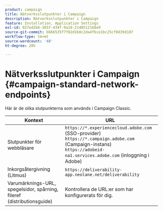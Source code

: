```yaml
---
product: campaign
title: Nätverksslutpunkter i Campaign
description: Nätverksslutpunkter i Campaign
feature: Installation, Application Settings
exl-id: 027ed2b6-365f-434f-9a18-2140512168e9
source-git-commit: b666535f7f82d1b8c2da4fbce1bc25cf8d39d187
workflow-type: tm+mt
source-wordcount: '48'
ht-degree: 20%

---
```


# Nätverksslutpunkter i Campaign {#campaign-standard-network-endpoints}



Här är de olika slutpunkterna som används i Campaign Classic.

| Kontext | URL |
|--- |--- |
| Slutpunkter för webbläsare | `https://*.experiencecloud.adobe.com` (SSO-provider)<br>`https://*.campaign.adobe.com` (Campaign-instans)<br>`https://adobeid-na1.services.adobe.com` (inloggning i Adobe) |
| Inkorgsåtergivning (Litmus) | `https://deliverability-app.neolane.net/deliverability` |
| Varumärknings-URL, spegelsidor, spårning, fileref (distributionsguide) | Kontrollera de URL:er som har konfigurerats för dig. |
